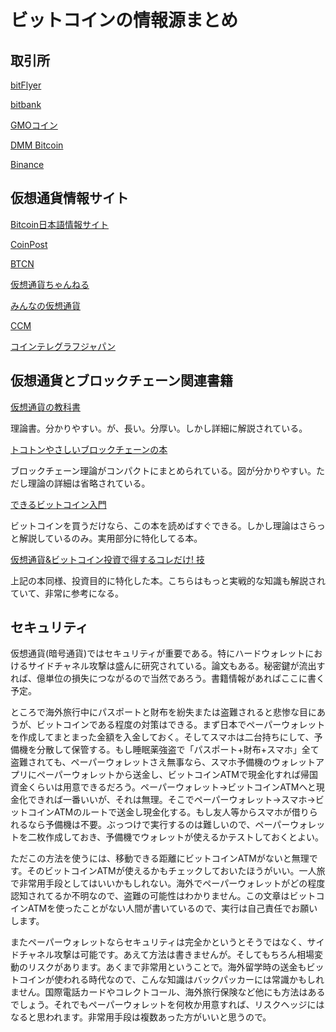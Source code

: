 # ビットコインの情報源まとめ

## 取引所

[bitFlyer](https://bitflyer.com/ja-jp/)

[bitbank](https://bitbank.cc/)

[GMOコイン](https://coin.z.com/jp/)

[DMM Bitcoin](https://bitcoin.dmm.com/)

[Binance](https://www.binance.com/en)


## 仮想通貨情報サイト

[Bitcoin日本語情報サイト](https://jpbitcoin.com/)

[CoinPost](https://coinpost.jp/)

[BTCN](https://btcnews.jp/)

[仮想通貨ちゃんねる](https://vc-ch.com/)

[みんなの仮想通貨](https://cc.minkabu.jp/)

[CCM](http://cryptocurrencymagazine.com/)

[コインテレグラフジャパン](https://jp.cointelegraph.com/)


## 仮想通貨とブロックチェーン関連書籍

[仮想通貨の教科書](https://www.amazon.co.jp/%E4%BB%AE%E6%83%B3%E9%80%9A%E8%B2%A8%E3%81%AE%E6%95%99%E7%A7%91%E6%9B%B8-%E3%82%A2%E3%83%BC%E3%83%B4%E3%82%A3%E3%83%B3%E3%83%89%E3%83%BB%E3%83%8A%E3%83%A9%E3%83%A4%E3%83%8A%E3%83%B3/dp/4822285456)

理論書。分かりやすい。が、長い。分厚い。しかし詳細に解説されている。

[トコトンやさしいブロックチェーンの本](https://www.amazon.co.jp/%E3%83%88%E3%82%B3%E3%83%88%E3%83%B3%E3%82%84%E3%81%95%E3%81%97%E3%81%84%E3%83%96%E3%83%AD%E3%83%83%E3%82%AF%E3%83%81%E3%82%A7%E3%83%BC%E3%83%B3%E3%81%AE%E6%9C%AC-%E4%BB%8A%E6%97%A5%E3%81%8B%E3%82%89%E3%83%A2%E3%83%8E%E7%9F%A5%E3%82%8A%E3%82%B7%E3%83%AA%E3%83%BC%E3%82%BA-%E4%B8%8A%E9%87%8E-%E4%BB%81/dp/4526079014/ref=sr_1_1?__mk_ja_JP=%E3%82%AB%E3%82%BF%E3%82%AB%E3%83%8A&crid=1IRO8KECWCBSE&keywords=%E3%83%88%E3%82%B3%E3%83%88%E3%83%B3%E3%82%84%E3%81%95%E3%81%97%E3%81%84%E3%83%96%E3%83%AD%E3%83%83%E3%82%AF%E3%83%81%E3%82%A7%E3%83%BC%E3%83%B3%E3%81%AE%E6%9C%AC&qid=1572831195&s=books&sprefix=%E3%83%88%E3%82%B3%E3%83%88%E3%83%B3%2Cstripbooks%2C304&sr=1-1)

ブロックチェーン理論がコンパクトにまとめられている。図が分かりやすい。ただし理論の詳細は省略されている。

[できるビットコイン入門](https://www.amazon.co.jp/%E3%81%A7%E3%81%8D%E3%82%8B%E3%83%93%E3%83%83%E3%83%88%E3%82%B3%E3%82%A4%E3%83%B3%E5%85%A5%E9%96%80-%E8%A9%B1%E9%A1%8C%E3%81%AE%E4%BB%AE%E6%83%B3%E9%80%9A%E8%B2%A8%E3%81%AE%E4%BB%95%E7%B5%84%E3%81%BF%E3%81%8B%E3%82%89%E4%BD%BF%E3%81%84%E6%96%B9%E3%81%BE%E3%81%A7%E3%82%88%E3%81%8F%E5%88%86%E3%81%8B%E3%82%8B%E6%9C%AC-%E3%81%A7%E3%81%8D%E3%82%8B%E3%82%B7%E3%83%AA%E3%83%BC%E3%82%BA-%E3%83%93%E3%83%83%E3%83%88%E3%83%90%E3%83%B3%E3%82%AF%E6%A0%AA%E5%BC%8F%E4%BC%9A%E7%A4%BE/dp/429500295X/ref=sr_1_1?__mk_ja_JP=%E3%82%AB%E3%82%BF%E3%82%AB%E3%83%8A&crid=QWAZUH7IJVVG&keywords=%E3%81%A7%E3%81%8D%E3%82%8B%E3%83%93%E3%83%83%E3%83%88%E3%82%B3%E3%82%A4%E3%83%B3%E5%85%A5%E9%96%80&qid=1572831382&s=books&sprefix=%E3%81%A7%E3%81%8D%E3%82%8B%E3%83%93%E3%83%83%E3%83%88%E3%82%B3%E3%82%A4%E3%83%B3%2Cstripbooks%2C274&sr=1-1)

ビットコインを買うだけなら、この本を読めばすぐできる。しかし理論はさらっと解説しているのみ。実用部分に特化してる本。

[仮想通貨&ビットコイン投資で得するコレだけ! 技](https://www.amazon.co.jp/%E4%BB%AE%E6%83%B3%E9%80%9A%E8%B2%A8-%E3%83%93%E3%83%83%E3%83%88%E3%82%B3%E3%82%A4%E3%83%B3%E6%8A%95%E8%B3%87%E3%81%A7%E5%BE%97%E3%81%99%E3%82%8B%E3%82%B3%E3%83%AC%E3%81%A0%E3%81%91-%E6%8A%80-%E5%9B%BD%E5%BA%9C-%E5%8B%87%E5%A4%AA/dp/4774195979/ref=sr_1_1?__mk_ja_JP=%E3%82%AB%E3%82%BF%E3%82%AB%E3%83%8A&keywords=%E4%BB%AE%E6%83%B3%E9%80%9A%E8%B2%A8%E3%83%93%E3%83%83%E3%83%88%E3%82%B3%E3%82%A4%E3%83%B3%E6%8A%95%E8%B3%87%E3%81%A7%E5%BE%97%E3%81%99%E3%82%8B%E3%82%B3%E3%83%AC%E3%83%80%E3%82%B1&qid=1572831787&s=books&sr=1-1)

上記の本同様、投資目的に特化した本。こちらはもっと実戦的な知識も解説されていて、非常に参考になる。

## セキュリティ

仮想通貨(暗号通貨)ではセキュリティが重要である。特にハードウォレットにおけるサイドチャネル攻撃は盛んに研究されている。論文もある。秘密鍵が流出すれば、億単位の損失につながるので当然であろう。書籍情報があればここに書く予定。

ところで海外旅行中にパスポートと財布を紛失または盗難されると悲惨な目にあうが、ビットコインである程度の対策はできる。まず日本でペーパーウォレットを作成してまとまった金額を入金しておく。そしてスマホは二台持ちにして、予備機を分散して保管する。もし睡眠薬強盗で「パスポート+財布+スマホ」全て盗難されても、ペーパーウォレットさえ無事なら、スマホ予備機のウォレットアプリにペーパーウォレットから送金し、ビットコインATMで現金化すれば帰国資金くらいは用意できるだろう。ペーパーウォレット→ビットコインATMへと現金化できれば一番いいが、それは無理。そこでペーパーウォレット→スマホ→ビットコインATMのルートで送金し現金化する。もし友人等からスマホが借りられるなら予備機は不要。ぶっつけで実行するのは難しいので、ペーパーウォレットを二枚作成しておき、予備機でウォレットが使えるかテストしておくとよい。

ただこの方法を使うには、移動できる距離にビットコインATMがないと無理です。そのビットコインATMが使えるかもチェックしておいたほうがいい。一人旅で非常用手段としてはいいかもしれない。海外でペーパーウォレットがどの程度認知されてるか不明なので、盗難の可能性はわかりません。この文章はビットコインATMを使ったことがない人間が書いているので、実行は自己責任でお願いします。

またペーパーウォレットならセキュリティは完全かというとそうではなく、サイドチャネル攻撃は可能です。あえて方法は書きませんが。そしてもちろん相場変動のリスクがあります。あくまで非常用ということで。海外留学時の送金もビットコインが使われる時代なので、こんな知識はバックパッカーには常識かもしれません。国際電話カードやコレクトコール、海外旅行保険など他にも方法はあるでしょう。それでもペーパーウォレットを何枚か用意すれば、リスクヘッジにはなると思われます。非常用手段は複数あった方がいいと思うので。


